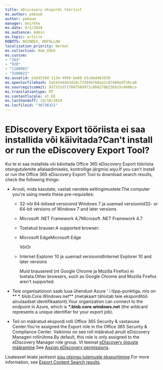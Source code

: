 ```yaml
---
title: eDiscovery ekspordi tööriist
ms.author: pebaum
author: pebaum
manager: mnirkhe
ms.date: 8/3/2018
ms.audience: Admin
ms.topic: article
ROBOTS: NOINDEX, NOFOLLOW
localization_priority: Normal
ms.collection: Adm_O365
ms.custom:
- "263"
- "928"
- "1100001"
- "3100022"
ms.assetid: b16d310d-1134-4959-be68-d1c0ad463930
ms.openlocfilehash: 5a54344d43d16c77d440768aa1c87489edf10ca0
ms.sourcegitcommit: 037331d71f06750d972c0b6278b23bb15c4806ca
ms.translationtype: MT
ms.contentlocale: et-EE
ms.lasthandoff: 10/18/2019
ms.locfileid: "36736321"
---
```

# <a name="cant-install-or-run-the-ediscovery-export-tool"></a><span data-ttu-id="01619-102">EDiscovery Export tööriista ei saa installida või käivitada?</span><span class="sxs-lookup"><span data-stu-id="01619-102">Can't install or run the eDiscovery Export Tool?</span></span>

<span data-ttu-id="01619-103">Kui te ei saa installida või käivitada Office 365 eDiscovery Export tööriista otsingutulemite allalaadimiseks, kontrollige järgmisi asju:</span><span class="sxs-lookup"><span data-stu-id="01619-103">If you can't install or run the Office 365 eDiscovery Export Tool to download search results, check the following things:</span></span>
  
- <span data-ttu-id="01619-104">Arvuti, mida kasutate, vastab nendele eeltingimustele:</span><span class="sxs-lookup"><span data-stu-id="01619-104">The computer you're using meets these pre-requisites:</span></span>

  - <span data-ttu-id="01619-105">32-või 64-bitised versioonid Windows 7 ja uuemad versioonid</span><span class="sxs-lookup"><span data-stu-id="01619-105">32- or 64-bit versions of Windows 7 and later versions</span></span>

  - <span data-ttu-id="01619-106">Microsoft .NET Framework 4,7</span><span class="sxs-lookup"><span data-stu-id="01619-106">Microsoft .NET Framework 4.7</span></span>

  - <span data-ttu-id="01619-107">Toetatud brauser:</span><span class="sxs-lookup"><span data-stu-id="01619-107">A supported browser:</span></span>

  - <span data-ttu-id="01619-108">Microsoft Edge</span><span class="sxs-lookup"><span data-stu-id="01619-108">Microsoft Edge</span></span>

    <span data-ttu-id="01619-109">Või</span><span class="sxs-lookup"><span data-stu-id="01619-109">Or</span></span>

  - <span data-ttu-id="01619-110">Internet Explorer 10 ja uuemad versioonid</span><span class="sxs-lookup"><span data-stu-id="01619-110">Internet Explorer 10 and later versions</span></span>

    <span data-ttu-id="01619-111">Muid brausereid (nt Google Chrome ja Mozilla Firefox) ei toetata.</span><span class="sxs-lookup"><span data-stu-id="01619-111">Other browsers, such as Google Chrome and Mozilla Firefox aren't supported.</span></span>

- <span data-ttu-id="01619-112">Teie organisatsioon saab luua ühendust Azure ' i lõpp-punktiga, mis on \*\* \*. blob.Core.Windows.net\*\* (metakaart tähistab teie eksporditöö ainulaadset identifikaatorit).</span><span class="sxs-lookup"><span data-stu-id="01619-112">Your organization can connect to the endpoint in Azure, which is **\*.blob.core.windows.net** (the wildcard represents a unique identifier for your export job).</span></span>

- <span data-ttu-id="01619-113">Teil on määratud ekspordi rolli Office 365 Security &amp; vastavuse Center.</span><span class="sxs-lookup"><span data-stu-id="01619-113">You're assigned the Export role in the Office 365 Security &amp; Compliance Center.</span></span> <span data-ttu-id="01619-114">Vaikimisi on see roll määratud ainult eDiscovery Manageri rollirühma.</span><span class="sxs-lookup"><span data-stu-id="01619-114">By default, this role is only assigned to the eDiscovery Manager role group.</span></span> <span data-ttu-id="01619-115">Vt teemat [eDiscovery õiguste määramine](https://docs.microsoft.com/office365/securitycompliance/assign-ediscovery-permissions).</span><span class="sxs-lookup"><span data-stu-id="01619-115">See [Assign eDiscovery permissions](https://docs.microsoft.com/office365/securitycompliance/assign-ediscovery-permissions).</span></span>

<span data-ttu-id="01619-116">Lisateavet leiate jaotisest [sisu otsingu tulemuste eksportimine](https://docs.microsoft.com/office365/securitycompliance/export-search-results).</span><span class="sxs-lookup"><span data-stu-id="01619-116">For more information, see [Export Content Search results](https://docs.microsoft.com/office365/securitycompliance/export-search-results).</span></span>
  